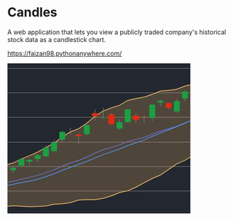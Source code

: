 # Candles
A web application that lets you view a publicly traded company's historical stock data as a candlestick chart.

https://faizan98.pythonanywhere.com/

![screenshot](https://raw.githubusercontent.com/faizan-mac/Candles/main/thumbnail.jpg)
